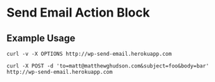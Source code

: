 # Send Email Action Block

## Example Usage

	curl -v -X OPTIONS http://wp-send-email.herokuapp.com
	
	curl -X POST -d 'to=matt@matthewghudson.com&subject=foo&body=bar' http://wp-send-email.herokuapp.com

